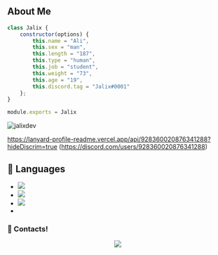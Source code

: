 <h2>About Me</h2>

```js
class Jalix {
    constructor(options) {
        this.name = "Ali",
        this.sex = "man",
        this.length = "187",
        this.type = "human",
        this.job = "student",
        this.weight = "73",
        this.age = "19",
        this.discord.tag = "Jalix#0001"
    };
}

module.exports = Jalix
```
<img src="https://komarev.com/ghpvc/?username=jalixdev&label=Ziyaretçi%20Sayısı&color=552b75" alt="jalixdev" />


https://lanyard-profile-readme.vercel.app/api/928360020876341288?hideDiscrim=true (https://discord.com/users/928360020876341288)



## 🔧 Languages
- ![](https://img.shields.io/badge/Code-JavaScript-black?style=flat-square&logo=javascript&logoColor=brightgreen)
- ![](https://img.shields.io/badge/Code-Java-black?style=flat-square&logo=java&logoColor=white)
- ![](https://img.shields.io/badge/Tools-MongoDB-black?style=flat-square&logo=mongodb&logoColor=cyan)
- 
<h3>🌟 Contacts!</h3>
<p align="center">
     <a href="https://www.instagram.com/jalixtc" target"blank_"><img src="https://img.shields.io/badge/INSTAGRAM%20-DC3175.svg?&style=for-the-badge&logo=instagram&logoColor=white"></a>

